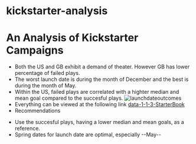# kickstarter-analysis
# An Analysis of Kickstarter Campaigns
* Both the US and GB exhibit a demand of theater. However GB has lower percentage of failed plays. 
* The worst launch date is during the month of December and the best is during the month of May. 
* Within the US, failed plays are correlated with a highter median and mean goal compared to the succesful plays. 
![launchdateoutcomes](file:///Users/celestemoreno/Downloads/launchdateoutcomes.png)
* Everything can be viewed at the following link [data-1-1-3-StarterBook](data-1-1-3-StarterBook.xlsx)
* Recommendations
- Use the succesful plays, having a lower median and mean goals, as a reference. 
- Spring dates for launch date are optimal, especially --May-- 
